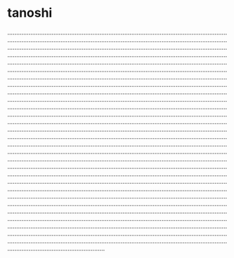 # tanoshi
...................................................................................................................................................................................................................................................................................................................................................................................................................................................................................................................................................................................................................................................................................................................................................................................................................................................................................................................................................................................................................................................................................................................................................................................................................................................................................................................................................................................................................................................................................................................................................................................................................................................................................................................................................................................................................................................................................................................................................................................................................................................................................................................................................................................................................................................................................................................................................................................................................................................................................................................................................................................................................................................................................................................................................................................................................................................................................................................................................................................................................................................................................................................................................................................................................................................................................................................................................................................................................................................................................................................................................................................................................................................................................................................................................................................................